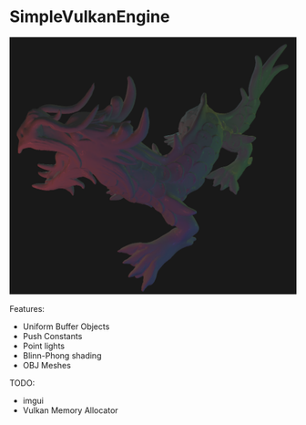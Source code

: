 # SimpleVulkanEngine

[<img src="https://raw.githubusercontent.com/azer89/SimpleVulkanEngine/main/Images/dragon.png">](https://raw.githubusercontent.com/azer89/SimpleVulkanEngine/main/Images/dragon.png)

Features:
* Uniform Buffer Objects
* Push Constants
* Point lights
* Blinn-Phong shading
* OBJ Meshes

TODO:
* imgui
* Vulkan Memory Allocator